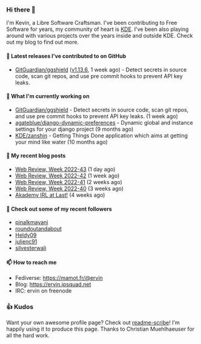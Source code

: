 ### Hi there 👋

I'm Kevin, a Libre Software Craftsman. I've been contributing to Free Software for years,
my community of heart is [KDE](https://kde.org). I've been also playing around with various
projects over the years inside and outside KDE. Check out my blog to find out more.

#### 🔭 Latest releases I've contributed to on GitHub

- [GitGuardian/ggshield](https://github.com/GitGuardian/ggshield) ([v1.13.6](https://github.com/GitGuardian/ggshield/releases/tag/v1.13.6), 1 week ago) - Detect secrets in source code, scan git repos, and use pre commit hooks to prevent API key leaks.

#### 🌱 What I'm currently working on

- [GitGuardian/ggshield](https://github.com/GitGuardian/ggshield) - Detect secrets in source code, scan git repos, and use pre commit hooks to prevent API key leaks. (1 week ago)
- [agateblue/django-dynamic-preferences](https://github.com/agateblue/django-dynamic-preferences) - Dynamic global and instance settings for your django project (9 months ago)
- [KDE/zanshin](https://github.com/KDE/zanshin) - Getting Things Done application which aims at getting your mind like water (10 months ago)

#### 📜 My recent blog posts

- [Web Review, Week 2022-43](https://ervin.ipsquad.net/blog/2022/10/28/web-review-week-2022-43/) (1 day ago)
- [Web Review, Week 2022-42](https://ervin.ipsquad.net/blog/2022/10/21/web-review-week-2022-42/) (1 week ago)
- [Web Review, Week 2022-41](https://ervin.ipsquad.net/blog/2022/10/14/web-review-week-2022-41/) (2 weeks ago)
- [Web Review, Week 2022-40](https://ervin.ipsquad.net/blog/2022/10/07/web-review-week-2022-40/) (3 weeks ago)
- [Akademy IRL at Last!](https://ervin.ipsquad.net/blog/2022/09/30/akademy-irl-at-last/) (4 weeks ago)

#### 👯 Check out some of my recent followers

- [pinalkmayani](https://github.com/pinalkmayani)
- [roundoutandabout](https://github.com/roundoutandabout)
- [Heldy09](https://github.com/Heldy09)
- [julienc91](https://github.com/julienc91)
- [silvesterwali](https://github.com/silvesterwali)

#### 📫 How to reach me

- Fediverse: https://mamot.fr/@ervin
- Blog: https://ervin.ipsquad.net
- IRC: ervin on freenode

### 👍 Kudos

Want your own awesome profile page? Check out [readme-scribe](https://github.com/muesli/readme-scribe)!
I'm happily using it to produce this page. Thanks to Christian Muehlhaeuser for all the hard work.

